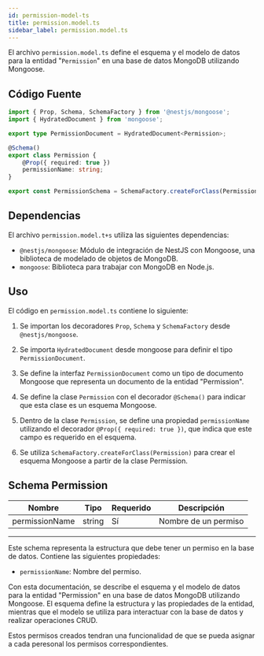 ```yaml
---
id: permission-model-ts
title: permission.model.ts
sidebar_label: permission.model.ts
---
```


El archivo `permission.model.ts` define el esquema y el modelo de datos para la entidad "`Permission`" en una base de datos MongoDB utilizando Mongoose.

## Código Fuente
```typescript
import { Prop, Schema, SchemaFactory } from '@nestjs/mongoose';
import { HydratedDocument } from 'mongoose';

export type PermissionDocument = HydratedDocument<Permission>;

@Schema()
export class Permission {
	@Prop({ required: true })
	permissionName: string;
}

export const PermissionSchema = SchemaFactory.createForClass(Permission);
```

## Dependencias
El archivo `permission.model.t+s` utiliza las siguientes dependencias:

- `@nestjs/mongoose`: Módulo de integración de NestJS con Mongoose, una biblioteca de modelado de objetos de MongoDB.
- `mongoose`: Biblioteca para trabajar con MongoDB en Node.js.

## Uso
El código en `permission.model.ts` contiene lo siguiente:

1. Se importan los decoradores `Prop`, `Schema` y `SchemaFactory` desde `@nestjs/mongoose`.

2. Se importa `HydratedDocument` desde mongoose para definir el tipo `PermissionDocument`.

3. Se define la interfaz `PermissionDocument` como un tipo de documento Mongoose que representa un documento de la entidad "Permission".

4. Se define la clase `Permission` con el decorador `@Schema()` para indicar que esta clase es un esquema Mongoose.

5. Dentro de la clase `Permission`, se define una propiedad `permissionName` utilizando el decorador `@Prop({ required: true })`, que indica que este campo es requerido en el esquema.

6. Se utiliza `SchemaFactory.createForClass(Permission)` para crear el esquema Mongoose a partir de la clase Permission.

## Schema Permission

| Nombre         | Tipo           | Requerido | Descripción                                               |
| -------------- | -------------- | --------- | --------------------------------------------------------- |
| permissionName       | string         | Sí        | Nombre de un permiso |
---

Este schema representa la estructura que debe tener un permiso en la base de datos. Contiene las siguientes propiedades:

- `permissionName`: Nombre del permiso.

Con esta documentación, se describe el esquema y el modelo de datos para la entidad "Permission" en una base de datos MongoDB utilizando Mongoose. El esquema define la estructura y las propiedades de la entidad, mientras que el modelo se utiliza para interactuar con la base de datos y realizar operaciones CRUD. 

Estos permisos creados tendran una funcionalidad de que se pueda asignar a cada peresonal los permisos correspondientes.








